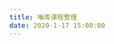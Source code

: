 ```yaml
---
title: 唯库课程整理
date: 2020-1-17 15:00:00
---
```


<script>location.href='http://it-ebooks.flygon.net'+location.pathname;</script>